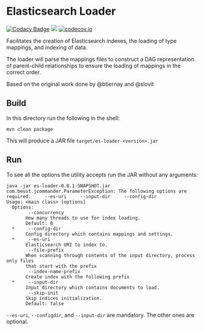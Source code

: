 # Elasticsearch Loader 

[![Codacy Badge](https://api.codacy.com/project/badge/Grade/abfd287de36b46aeae5b8aa9c9dbf0e8)](https://www.codacy.com/app/icgc-dcc/es-loader?utm_source=github.com&amp;utm_medium=referral&amp;utm_content=icgc-dcc/es-loader&amp;utm_campaign=Badge_Grade)
![](https://api.travis-ci.org/icgc-dcc/es-loader.svg?branch=develop)
[![codecov.io](https://codecov.io/github/icgc-dcc/es-loader/coverage.svg?branch=develop)](https://codecov.io/github/icgc-dcc/es-loader?branch=develop)

Facilitates the creation of Elasticsearch indexes, the loading of type mappings, and indexing of data. 

The loader will parse the mappings files to construct a DAG representation of parent-child relationships to ensure the
 loading of mappings in the correct order. 
 
 Based on the original work done by @btiernay and @slovit

## Build

In this directory run the following in the shell:

```shell
mvn clean package
```
This will produce a JAR file `target/es-loader-<version>.jar`

## Run

To see all the options the utility accepts run the JAR without any arguments:

```shell
java -jar es-loader-0.0.1-SNAPSHOT.jar 
com.beust.jcommander.ParameterException: The following options are required:     --es-uri     --input-dir     --config-dir 
Usage: <main class> [options]
  Options:
        --concurrency
       How many threads to use for index loading.
       Default: 0
  *     --config-dir
       Config directory which contains mappings and settings.
  *     --es-uri
       Elasticsearch URI to index to.
        --file-prefix
       When scanning through contents of the input directory, process only files
       that start with the prefix
        --index-name-prefix
       Create index with the following prefix
  *     --input-dir
       Input directory which contains documents to load.
        --skip-init
       Skip indices initialization.
       Default: false
```

`--es-uri`, `--configdir`, and `--input-dir` are mandatory. The other ones are optional.
